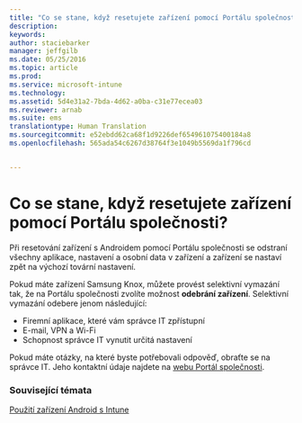 ```yaml
---
title: "Co se stane, když resetujete zařízení pomocí Portálu společnosti? | Microsoft Intune"
description: 
keywords: 
author: staciebarker
manager: jeffgilb
ms.date: 05/25/2016
ms.topic: article
ms.prod: 
ms.service: microsoft-intune
ms.technology: 
ms.assetid: 5d4e31a2-7bda-4d62-a0ba-c31e77ecea03
ms.reviewer: arnab
ms.suite: ems
translationtype: Human Translation
ms.sourcegitcommit: e52ebdd62ca68f1d9226def654961075400184a8
ms.openlocfilehash: 565ada54c6267d38764f3e1049b5569da1f796cd


---
```



# Co se stane, když resetujete zařízení pomocí Portálu společnosti?

Při resetování zařízení s Androidem pomocí Portálu společnosti se odstraní všechny aplikace, nastavení a osobní data v zařízení a zařízení se nastaví zpět na výchozí tovární nastavení.

Pokud máte zařízení Samsung Knox, můžete provést selektivní vymazání tak, že na Portálu společnosti zvolíte možnost **odebrání zařízení**. Selektivní vymazání odebere jenom následující:

- Firemní aplikace, které vám správce IT zpřístupní
- E-mail, VPN a Wi-Fi
- Schopnost správce IT vynutit určitá nastavení

Pokud máte otázky, na které byste potřebovali odpověď, obraťte se na správce IT. Jeho kontaktní údaje najdete na [webu Portál společnosti](http://portal.manage.microsoft.com).

### Související témata
[Použití zařízení Android s Intune](using-your-android-device-with-intune.md)


<!--HONumber=Jun16_HO5-->


